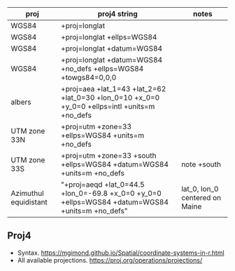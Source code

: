 | proj | proj4 string | notes|
|-------|----------------|-|
| WGS84 | +proj=longlat  |
|WGS84 |+proj=longlat +ellps=WGS84 |
|WGS84 |+proj=longlat +datum=WGS84 |
|WGS84 |+proj=longlat +datum=WGS84 +no_defs +ellps=WGS84 +towgs84=0,0,0 |
|albers | +proj=aea +lat_1=43 +lat_2=62 +lat_0=30 +lon_0=10 +x_0=0 +y_0=0 +ellps=intl +units=m +no_defs |
|UTM zone 33N | +proj=utm +zone=33 +ellps=WGS84 +units=m +no_defs |
| UTM zone 33S | +proj=utm +zone=33 +south +ellps=WGS84 +datum=WGS84 +units=m +no_defs | note +south|
|Azimuthul equidistant | "+proj=aeqd +lat_0=44.5 +lon_0=-69.8 +x_0=0 +y_0=0 +ellps=WGS84 +datum=WGS84 +units=m +no_defs" | lat_0, lon_0 centered on Maine |

## Proj4
* Syntax. https://mgimond.github.io/Spatial/coordinate-systems-in-r.html
* All available projections. https://proj.org/operations/projections/
